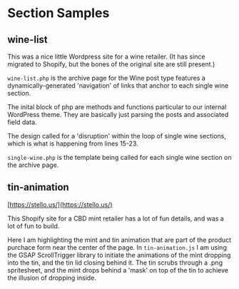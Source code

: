 # Section Samples


## wine-list

This was a nice little Wordpress site for a wine retailer. (It has since migrated to Shopify, but the bones of the original site are still present.)

`wine-list.php` is the archive page for the Wine post type features a dynamically-generated 'navigation' of links that anchor to each single wine section.

The inital block of php are methods and functions particular to our internal WordPress theme. They are basically just parsing the posts and associated field data.

The design called for a 'disruption' within the loop of single wine sections, which is what is happening from lines 15-23.

`single-wine.php` is the template being called for each single wine section on the archive page.


## tin-animation
[https://stello.us/](https://stello.us/)

This Shopify site for a CBD mint retailer has a lot of fun details, and was a lot of fun to build.

Here I am highlighting the mint and tin animation that are part of the product purchace form near the center of the page. In `tin-animation.js` I am using the GSAP ScrollTrigger library to initiate the animations of the mint dropping into the tin, and the tin lid closing behind it. The tin scrubs through a .png spritesheet, and the mint drops behind a 'mask' on top of the tin to achieve the illusion of dropping inside.
